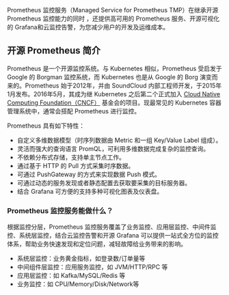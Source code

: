 Prometheus 监控服务（Managed Service for Prometheus TMP）在继承开源 Prometheus 监控能力的同时 ，还提供高可用的 Prometheus 服务、开源可视化的 Grafana和云监控告警，为您减少用户的开发及运维成本。

## 开源 Prometheus 简介

Prometheus 是一个开源监控系统。与 Kubernetes 相似，Prometheus 受启发于 Google 的 Borgman 监控系统，而 Kubernetes 也是从 Google 的 Borg 演变而来的。Prometheus 始于2012年，并由 SoundCloud 内部工程师开发，于2015年1月发布。2016年5月，其成为继 Kubernetes 之后第二个正式加入 [Cloud Native Computing Foundation（CNCF）](https://www.cncf.io/) 基金会的项目。现最常见的 Kubernetes 容器管理系统中，通常会搭配 Prometheus 进行监控。


Prometheus 具有如下特性：
- 自定义多维数据模型（时序列数据由 Metric 和一组 Key/Value Label 组成）。
- 灵活而强大的查询语言 PromQL，可利用多维数据完成复杂的监控查询。
- 不依赖分布式存储，支持单主节点工作。
- 通过基于 HTTP 的 Pull 方式采集时序数据。
- 可通过 PushGateway 的方式来实现数据 Push 模式。
- 可通过动态的服务发现或者静态配置去获取要采集的目标服务器。
- 结合 Grafana 可方便的支持多种可视化图表及仪表盘。

### Prometheus 监控服务能做什么？

根据监控分层，Prometheus 监控服务覆盖了业务监控、应用层监控、中间件监控、系统层监控，结合云监控告警和开源 Grafana 可以提供一站式全方位的监控体系，帮助业务快速发现和定位问题，减轻故障给业务带来的影响。

- 系统层监控：业务黄金指标，如登录数/订单量等
- 中间组件层监控：应用服务监控，如 JVM/HTTP/RPC 等
- 应用层监控：如 Kafka/MySQL/Redis 等
- 业务监控：如 CPU/Memory/Disk/Network等



